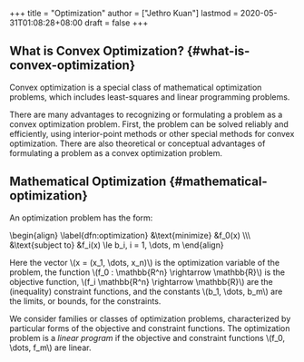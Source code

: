 +++
title = "Optimization"
author = ["Jethro Kuan"]
lastmod = 2020-05-31T01:08:28+08:00
draft = false
+++

## What is Convex Optimization? {#what-is-convex-optimization}

Convex optimization is a special class of mathematical optimization
problems, which includes least-squares and linear programming
problems.

There are many advantages to recognizing or formulating a problem as a
convex optimization problem. First, the problem can be solved reliably
and efficiently, using interior-point methods or other special methods
for convex optimization. There are also theoretical or conceptual
advantages of formulating a problem as a convex optimization problem.

## Mathematical Optimization {#mathematical-optimization}

An optimization problem has the form:

\begin{align} \label{dfn:optimization}
&\text{minimize} &f_0(x) \\\\\\
&\text{subject to} &f_i(x) \le b_i, i = 1, \dots, m
\end{align}

Here the vector \\(x = (x_1, \dots, x_n)\\) is the optimization variable
of the problem, the function \\(f_0 : \mathbb{R^n} \rightarrow
\mathbb{R}\\) is the objective function, \\(f_i \mathbb{R^n} \rightarrow
\mathbb{R}\\) are the (inequality) constraint functions, and the
constants \\(b_1, \dots, b_m\\) are the limits, or bounds, for the
constraints.

We consider families or classes of optimization problems,
characterized by particular forms of the objective and constraint
functions. The optimization problem is a _linear program_ if the
objective and constraint functions \\(f_0, \dots, f_m\\) are linear.
